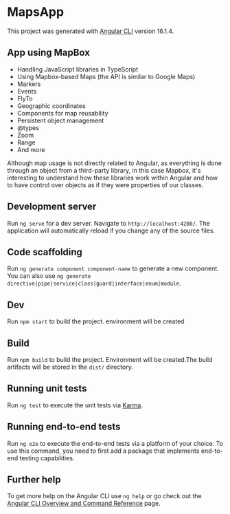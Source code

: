 # MapsApp

This project was generated with [Angular CLI](https://github.com/angular/angular-cli) version 16.1.4.

## App using MapBox

- Handling JavaScript libraries in TypeScript
- Using Mapbox-based Maps (the API is similar to Google Maps)
- Markers
- Events
- FlyTo
- Geographic coordinates
- Components for map reusability
- Persistent object management
- @types
- Zoom
- Range
- And more

Although map usage is not directly related to Angular, as everything is done through an object from a third-party library, in this case Mapbox, it's interesting to understand how these libraries work within Angular and how to have control over objects as if they were properties of our classes.

## Development server

Run `ng serve` for a dev server. Navigate to `http://localhost:4200/`. The application will automatically reload if you change any of the source files.

## Code scaffolding

Run `ng generate component component-name` to generate a new component. You can also use `ng generate directive|pipe|service|class|guard|interface|enum|module`.

## Dev

Run `npm start` to build the project. environment will be created

## Build

Run `npm build` to build the project. Environment will be created.The build artifacts will be stored in the `dist/` directory.

## Running unit tests

Run `ng test` to execute the unit tests via [Karma](https://karma-runner.github.io).

## Running end-to-end tests

Run `ng e2e` to execute the end-to-end tests via a platform of your choice. To use this command, you need to first add a package that implements end-to-end testing capabilities.

## Further help

To get more help on the Angular CLI use `ng help` or go check out the [Angular CLI Overview and Command Reference](https://angular.io/cli) page.
